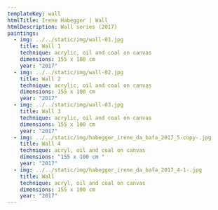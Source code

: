 ```yaml
---
templateKey: wall
htmlTitle: Irene Habegger | Wall
htmlDescription: Wall series (2017)
paintings:
  - img: ../../static/img/wall-01.jpg
    title: Wall 1
    technique: acrylic, oil and coal on canvas
    dimensions: 155 x 100 cm
    year: "2017"
  - img: ../../static/img/wall-02.jpg
    title: Wall 2
    technique: acrylic, oil and coal on canvas
    dimensions: 155 x 100 cm
    year: "2017"
  - img: ../../static/img/wall-03.jpg
    title: Wall 3
    technique: acrylic, oil and coal on canvas
    dimensions: 155 x 100 cm
    year: "2017"
  - img: ../../static/img/habegger_irene_da_bafa_2017_5-copy-.jpg
    title: Wall 4
    technique: acryl, oil and coal on canvas
    dimensions: "155 x 100 cm "
    year: "2017"
  - img: ../../static/img/habegger_irene_da_bafa_2017_4-1-.jpg
    title: Wall
    technique: acryl, oil and coal on canvas
    dimensions: 155 x 100 cm
    year: "2017"
---
```


